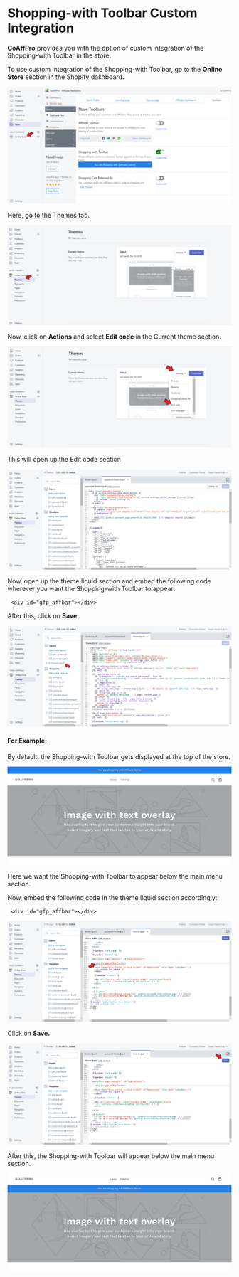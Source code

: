 # Shopping-with Toolbar Custom Integration

**GoAffPro** provides you with the option of custom integration of the Shopping-with Toolbar in the store.

To use custom integration of the Shopping-with Toolbar, go to the **Online Store** section in the Shopify dashboard.

![Online Store](<../../../.gitbook/assets/Annotation 2020-04-17 105815.png>)

Here, go to the Themes tab.

![Themes](<../../../.gitbook/assets/Annotation 2020-04-17 110440.png>)

Now, click on **Actions** and select **Edit code** in the Current theme section.

![Current theme > Actions > Edit code](<../../../.gitbook/assets/Annotation 2020-04-17 110341.png>)

This will open up the Edit code section

![Edit code](<../../../.gitbook/assets/image (2839).png>)

Now, open up the theme.liquid section and embed the following code wherever you want the Shopping-with Toolbar to appear:

```
 <div id="gfp_affbar"></div>
```

After this, click on **Save**.&#x20;

![theme.liquid](<../../../.gitbook/assets/Annotation 2020-04-17 112212.png>)

#### For Example:

By default, the Shopping-with Toolbar gets displayed at the top of the store.

![Shopping-with Toolbar](<../../../.gitbook/assets/image (2799).png>)

Here we want the Shopping-with Toolbar to appear below the main menu section.

Now, embed the following code in the theme.liquid section accordingly:

```
 <div id="gfp_affbar"></div>
```

![Embed the code](<../../../.gitbook/assets/Annotation 2020-04-17 114759.png>)

Click on **Save.**

![Click on Save](<../../../.gitbook/assets/Annotation 2020-04-17 114759 (2).png>)

After this, the Shopping-with Toolbar will appear below the main menu section.&#x20;

![](<../../../.gitbook/assets/Annotation 2020-04-17 115215.png>)
